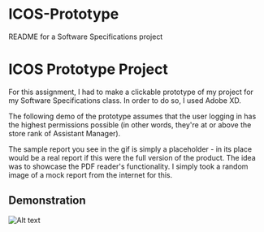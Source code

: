 # ICOS-Prototype
README for a Software Specifications project
# ICOS Prototype Project

For this assignment, I had to make a clickable prototype of my project for my Software Specifications class. In order to do so, I used Adobe XD.

The following demo of the prototype assumes that the user logging in has the highest permissions possible (in other words, they're at or above the store rank of Assistant Manager).

The sample report you see in the gif is simply a placeholder - in its place would be a real report if this were the full version of the product. The idea was to showcase the PDF reader's functionality. I simply took a random image of a mock report from the internet for this.

## Demonstration
![Alt text](projectGIF.gif)
